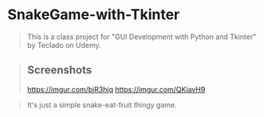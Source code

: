 # SnakeGame-with-Tkinter

>This is a class project for "GUI Development with Python and Tkinter" by Teclado on Udemy.

>## Screenshots
><a>https://imgur.com/bjR3hjq</a>
><a>https://imgur.com/QKiavH9</a>

>It's just a simple snake-eat-fruit thingy game.